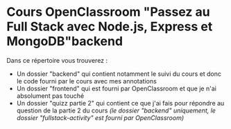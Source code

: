 # Cours OpenClassroom "Passez au Full Stack avec Node.js, Express et MongoDB"backend

Dans ce répertoire vous trouverez :
- Un dossier "backend" qui contient notamment le suivi du cours et donc le code fourni par le cours avec mes annotations
- Un dossier "frontend" qui est fourni par OpenClassroom et que je n'ai absolument pas touché
- Un dossier "quizz partie 2" qui contient ce que j'ai fais pour répondre au question de la partie 2 du cours *(le dossier "backend" uniquement, le dossier "fullstack-activity" est fourni par OpenClassroom)*

